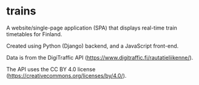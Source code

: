 # trains
A website/single-page application (SPA) that displays real-time train timetables for Finland.

Created using Python (Django) backend, and a JavaScript front-end.


Data is from the DigiTraffic API (https://www.digitraffic.fi/rautatieliikenne/).

The API uses the CC BY 4.0 license (https://creativecommons.org/licenses/by/4.0/).
